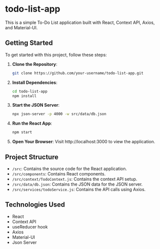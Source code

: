 # todo-list-app
This is a simple To-Do List application built with React, Context API, Axios, and Material-UI.

## Getting Started

To get started with this project, follow these steps:

1. **Clone the Repository**:
   ```bash
   git clone https://github.com/your-username/todo-list-app.git

2. **Install Dependencies**:
   ```bash
   cd todo-list-app
   npm install

4. **Start the JSON Server**:
   ```bash
   npx json-server -p 4000 -w src/data/db.json

6. **Run the React App**:
   ```bash
   npm start

8. **Open Your Browser**:
   Visit http://localhost:3000 to view the application.

## Project Structure
- `/src`: Contains the source code for the React application.
- `/src/components`: Contains React components.
- `/src/context/TodoContext.js`: Contains the context API setup.
- `/src/data/db.json`: Contains the JSON data for the JSON server.
- `/src/services/todoService.js`:  Contains the API calls using Axios.

## Technologies Used
- React
- Context API
- useReducer hook
- Axios
- Material-UI
- Json Server
